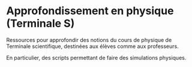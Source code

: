 # Approfondissement en physique (Terminale S)
Ressources pour approfondir des notions du cours de physique de Terminale scientifique, destinées aux élèves comme aux professeurs.

En particulier, des scripts permettant de faire des simulations physiques.
